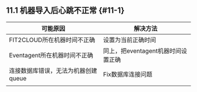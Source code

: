 ## **11.1 机器导入后心跳不正常** {#11-1}

| 可能原因 | 解决方法 |
| --- | --- |
| FIT2CLOUD所在机器时间不正确 | 设置为当前正确时间 |
| Eventagent所在机器时间不正确 | 同上，把eventagent机器时间设置正确 |
| 连接数据库错误，无法为机器创建queue | Fix数据库连接问题 |
|  |  |